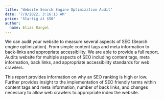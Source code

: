 ```yaml
---
title: 'Website Search Engine Optimization Audit'
date: '7/9/2022, 3:16:15 AM'
price: 'Startig at $50'
author:
  name: Elias Rangel
---
```


We can audit your website to measure several aspects of SEO (Search engine optimization). From simple content tags and meta information to back-links and appropriate accessibility. We are able to provide a full report.
Audits website for multiple aspects of SEO including content tags, meta information, back links, and appropriate accessibility standards for web crawlers.

This report provides information on why an SEO ranking is high or low. Further provides insight to the implementation of SEO friendly terms within content tags and meta information, number of back links, and changes necessary to allow web crawlers to appropriate index the website.
